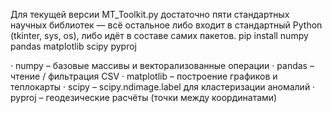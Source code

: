 Для текущей версии MT_Toolkit.py достаточно пяти стандартных научных библиотек — всё остальное либо входит в стандартный Python (tkinter, sys, os), либо идёт в составе самих пакетов.
pip install numpy pandas matplotlib scipy pyproj

·	numpy – базовые массивы и векторализованные операции
·	pandas – чтение / фильтрация CSV
·	matplotlib – построение графиков и теплокарты
·	scipy – scipy.ndimage.label для кластеризации аномалий
·	pyproj – геодезические расчёты (точки между координатами)

